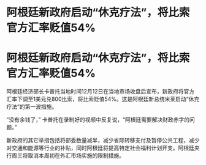 # 阿根廷新政府启动“休克疗法”，将比索官方汇率贬值54%

# 阿根廷新政府启动“休克疗法”，将比索官方汇率贬值54%

阿根廷经济部长卡普托当地时间12月12日在当地市场收盘后宣布，新政府将官方汇率下调至1美元兑800比索，将比索贬值54%。这是阿根廷新总统米莱启动“休克疗法”的第一波措施。

“没有余钱了，” 卡普托在录制好的视频中反复说，“阿根廷需要解决财政赤字的问题。”

新政府的其它举措包括将部委数量减半，减少省际转移支付及暂停公共工程，减少对交通和能源等行业的补贴，同时阿根廷将提高特定社会福利计划开支。阿根廷央行周三将取消本周初在外汇市场实施的限制措施。

